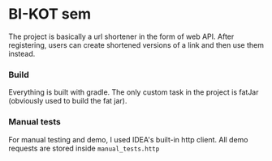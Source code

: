 # BI-KOT sem

The project is basically a url shortener in the form of web API.
After registering, users can create shortened versions of a link and then use them instead.

### Build
Everything is built with gradle. The only custom task in the project is fatJar (obviously used to build the fat jar).

### Manual tests
For manual testing and demo, I used IDEA's built-in http client.
All demo requests are stored inside `manual_tests.http`
